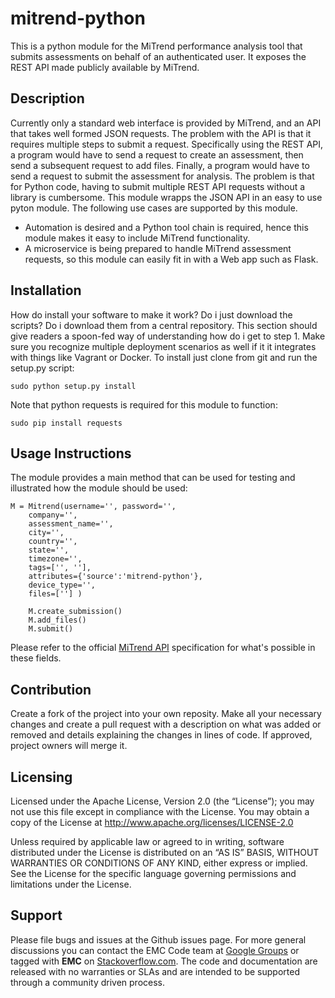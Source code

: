 mitrend-python
======================
This is a python module for the MiTrend performance analysis tool that submits assessments on behalf of an authenticated user.  It exposes the REST API made publicly available by MiTrend.

## Description
Currently only a standard web interface is provided by MiTrend, and an API that takes well formed JSON requests. The problem with the API is that it requires multiple steps to submit a request. Specifically using the REST API, a program would have to send a request to create an assessment, then send a subsequent request to add files. Finally, a program would have to send a request to submit the assessment for analysis. The problem is that for Python code, having to submit multiple REST API requests without a library is cumbersome. This module wrapps the JSON API in an easy to use pyton module. The following use cases are supported by this module.
- Automation is desired and a Python tool chain is required, hence this module makes it easy to include MiTrend functionality.
- A microservice is being prepared to handle MiTrend assessment requests, so this module can easily fit in with a Web app such as Flask.

## Installation
How do install your software to make it work? Do i just download the scripts? Do i download them from a central repository. This section should give readers a spoon-fed way of understanding how do i get to step 1. Make sure you recognize multiple deployment scenarios as well if it it integrates with things like Vagrant or Docker.
To install just clone from git and run the setup.py script:
```
sudo python setup.py install
```
Note that python requests is required for this module to function:
```
sudo pip install requests
```

## Usage Instructions
The module provides a main method that can be used for testing and illustrated how the module should be used:
```
M = Mitrend(username='', password='', 
	company='',
	assessment_name='', 
	city='',
	country='', 
	state='',
	timezone='',
	tags=['', ''], 
	attributes={'source':'mitrend-python'},
	device_type='',
	files=[''] )

	M.create_submission()
	M.add_files()
	M.submit()
```
Please refer to the official [MiTrend API](http://mitrend.com/#api) specification for what's possible in these fields.

## Contribution
Create a fork of the project into your own reposity. Make all your necessary changes and create a pull request with a description on what was added or removed and details explaining the changes in lines of code. If approved, project owners will merge it.

Licensing
---------
Licensed under the Apache License, Version 2.0 (the “License”); you may not use this file except in compliance with the License. You may obtain a copy of the License at <http://www.apache.org/licenses/LICENSE-2.0>

Unless required by applicable law or agreed to in writing, software distributed under the License is distributed on an “AS IS” BASIS, WITHOUT WARRANTIES OR CONDITIONS OF ANY KIND, either express or implied. See the License for the specific language governing permissions and limitations under the License.

Support
-------
Please file bugs and issues at the Github issues page. For more general discussions you can contact the EMC Code team at <a href="https://groups.google.com/forum/#!forum/emccode-users">Google Groups</a> or tagged with **EMC** on <a href="https://stackoverflow.com">Stackoverflow.com</a>. The code and documentation are released with no warranties or SLAs and are intended to be supported through a community driven process.
